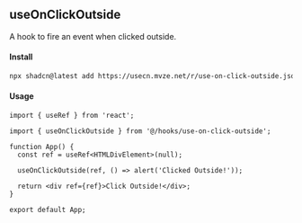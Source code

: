 ## useOnClickOutside

A hook to fire an event when clicked outside.

#### Install

```bash
npx shadcn@latest add https://usecn.mvze.net/r/use-on-click-outside.json
```

#### Usage

```tsx
import { useRef } from 'react';

import { useOnClickOutside } from '@/hooks/use-on-click-outside';

function App() {
  const ref = useRef<HTMLDivElement>(null);

  useOnClickOutside(ref, () => alert('Clicked Outside!'));

  return <div ref={ref}>Click Outside!</div>;
}

export default App;
```
